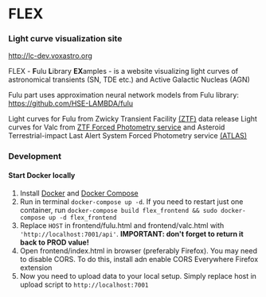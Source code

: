 # FLEX
### Light curve visualization site

http://lc-dev.voxastro.org

FLEX - **F**ulu **L**ibrary **EX**amples - is a website visualizing light curves of astronomical transients (SN, TDE etc.) and Active Galactic Nucleas (AGN)

Fulu part uses approximation neural network models from Fulu library: https://github.com/HSE-LAMBDA/fulu

Light curves for Fulu from Zwicky Transient Facility [(ZTF)](https://www.ztf.caltech.edu/) data release
Light curves for Valc from [ZTF Forced Photometry service](https://web.ipac.caltech.edu/staff/fmasci/ztf/forcedphot.pdf) and Asteroid Terrestrial-impact Last Alert System Forced Photometry service [(ATLAS)](https://fallingstar-data.com/forcedphot/)


### Development
#### Start Docker locally
1. Install [Docker](https://www.digitalocean.com/community/tutorials/how-to-install-and-use-docker-on-ubuntu-20-04-ru) and [Docker Compose](https://www.digitalocean.com/community/tutorials/how-to-install-docker-compose-on-ubuntu-18-04-ru)
2. Run in terminal `docker-compose up -d`. If you need to restart just one container, run `docker-compose build flex_frontend && sudo docker-compose up -d flex_frontend`
3. Replace `HOST` in frontend/fulu.html and frontend/valc.html with `'http://localhost:7001/api'`. **IMPORTANT: don't forget to return it back to PROD value!**
4. Open frontend/index.html in browser (preferably Firefox). You may need to disable CORS. To do this, install adn enable CORS Everywhere Firefox extension
5. Now you need to upload data to your local setup. Simply replace host in upload script to `http://localhost:7001`
